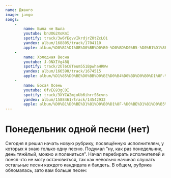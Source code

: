 ```yaml
---
name: Джанго
image: jango
songs:
    -
        name: Была не Была
        youtube: bnUOG2XoKmI
        spotify: track/3w6YEqvvIkrdjrZOtZcLOi
        yandex: album/168805/track/1704110
        apple: album/%D0%B1%D1%8B%D0%BB%D0%B0-%D0%BD%D0%B5-%D0%B1%D1%8B%D0%BB%D0%B0/1247935282?i=1247935543
    -
        name: Холодная Весна
        youtube: J-ONXIVg48Q
        spotify: track/2Ul6C8Teum551BpwhaHRWw
        yandex: album/166590/track/1674515
        apple: album/%D1%85%D0%BE%D0%BB%D0%BE%D0%B4%D0%BD%D0%B0%D1%8F-%D0%B2%D0%B5%D1%81%D0%BD%D0%B0/1247935282?i=1247935298
    -
        name: Босая Осень
        youtube: OfvEG93gCOI
        spotify: track/3XYCW2mjxUb6ihrrS6cvns
        yandex: album/1588461/track/14542932
        apple: album/%D0%B1%D0%BE%D1%81%D0%B0%D1%8F-%D0%BE%D1%81%D0%B5%D0%BD%D1%8C/1243562280?i=1243563172
---
```

# Понедельник одной песни (нет)

Сегодня я решил начать новую рубрику, посвящённую исполнителям, у которых я знаю только одну песню. Подумал
"ну, как раз понедельник, день тяжёлый, можно и полениться". Начал перебирать исполнителей и понял что не могу
остановиться, так как невольно начинал слушать остальные песни каждого кандидата и балдеть. В общем, рубрика
обломалась, зато вам больше песен: